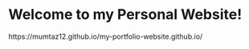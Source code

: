 
<h1>Welcome to my Personal Website!</h1>
https://mumtaz12.github.io/my-portfolio-website.github.io/
